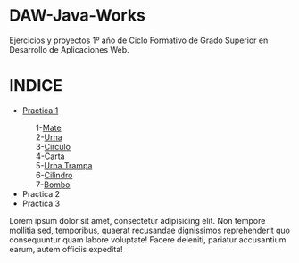 # DAW-Java-Works
Ejercicios y proyectos 1º año de Ciclo Formativo de Grado Superior en Desarrollo de Aplicaciones Web.

<h1>INDICE</h1>
	<ul>
		<li><a href="#Practica1">Practica 1</a></li>
			<ol>
				<span>1-</span><a href="">Mate</a><br>
				<span>2-</span><a href="">Urna</a><br>
				<span>3-</span><a href="">Circulo</a><br>
				<span>4-</span><a href="">Carta</a><br>
				<span>5-</span><a href="">Urna Trampa</a><br>
				<span>6-</span><a href="">Cilindro</a><br>
				<span>7-</span><a href="">Bombo</a><br>
			</ol>
		<li>Practica 2</li>
		<li>Practica 3</li>
	</ul>
<section id="Practica 1">
	Lorem ipsum dolor sit amet, consectetur adipisicing elit. Non tempore mollitia sed, temporibus, quaerat recusandae dignissimos reprehenderit quo consequuntur quam labore voluptate! Facere deleniti, pariatur accusantium earum, autem officiis expedita!
</section>